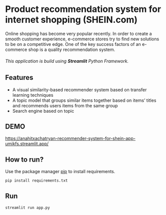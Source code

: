 # Product recommendation system for internet shopping (SHEIN.com)

Online shopping has become very popular recently. In order to create a smooth customer experience, e-commerce stores try to find new solutions to be on a competitive edge. One of the key success factors of an e-commerce shop is a quality recommendation system. 

###### This application is build using **Streamlit** Python Framework.

## Features
- A visual similarity-based recommender system based on transfer learning techniques
- A topic model that groups similar items together based on items’ titles and recommends users items from the same group
- Search engine based on topic

## DEMO
https://anahitxachatryan-recommender-system-for-shein-app-umikfs.streamlit.app/

## How to run?
Use the package manager [pip](https://pip.pypa.io/en/stable/) to install requirements.

```bash
pip install requirements.txt
```

## Run

```python
streamlit run app.py


